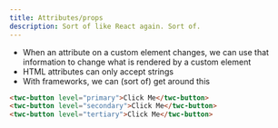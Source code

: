 ```yaml
---
title: Attributes/props
description: Sort of like React again. Sort of.
---
```


- When an attribute on a custom element changes, we can use that information to change what is rendered by a custom element
- HTML attributes can only accept strings
- With frameworks, we can (sort of) get around this

```html
<twc-button level="primary">Click Me</twc-button>
<twc-button level="secondary">Click Me</twc-button>
<twc-button level="tertiary">Click Me</twc-button>
```
